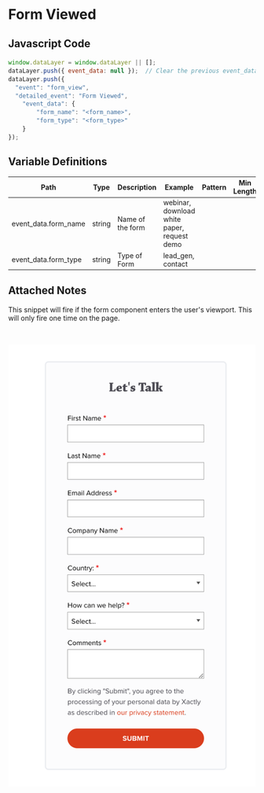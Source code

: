 # Form Viewed

### 

## Javascript Code
```js
window.dataLayer = window.dataLayer || [];
dataLayer.push({ event_data: null });  // Clear the previous event_data object.
dataLayer.push({
  "event": "form_view",
  "detailed_event": "Form Viewed",
    "event_data": {
        "form_name": "<form_name>",
        "form_type": "<form_type>"
    }
});
```

## Variable Definitions

|Path|Type|Description|Example|Pattern|Min Length|Max Length|Minimum|Maximum|Multiple Of|
| --- | --- | --- | --- | --- | --- | --- | --- | --- | --- |
|event_data.form_name|string|Name of the form|webinar, download white paper, request demo|||||||
|event_data.form_type|string|Type of Form|lead\_gen, contact|||||||

## Attached Notes

<p>This snippet will fire if the form component enters the user's viewport. This will only fire one time on the page.</p>
<p>&nbsp;</p>
<p><img title="Form" src="https://github.com/searchdiscovery/Apollo-Documentation-Xactly-Corp/blob/main/Images/form.png?raw=true" alt="" /></p>
